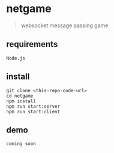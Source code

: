 # netgame
> websocket message passing game

## requirements
  ```Node.js```

## install
  ```
  git clone <this-repo-code-url>
  cd netgame
  npm install
  npm run start:server
  npm run start:client
  ```

## demo
  ```coming soon```
